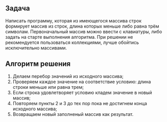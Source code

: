 ## Задача

Написать программу, которая из имеющегося массива строк формирует массив из строк, длина которых меньше либо равна трём символам. Первоначальный массив можно ввести с клавиатуры, либо задать на старте выполнения алгоритма. При решении не рекомендуется пользоваться коллекциями, лучше обойтись исключительно массивами.

## Алгоритм решения

1. Делаем перебор значений из исходного массива;
2. Проверяем каждое значение на соответствие условию: длина строки меньше или равна трем;
3. Если строка удовлетворяет условию кладем значение в новый массив;
4. Повторяем пункты 2 и 3 до тех пор пока не достигнем конца исходного массива;
5. Возвращаем новый заполненый массив как результат.